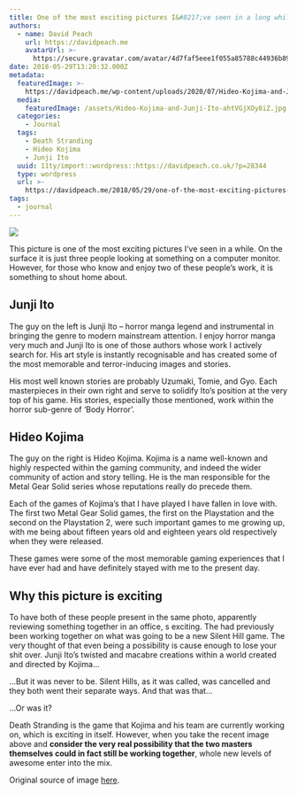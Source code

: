 ```yaml
---
title: One of the most exciting pictures I&#8217;ve seen in a long while
authors:
  - name: David Peach
    url: https://davidpeach.me
    avatarUrl: >-
      https://secure.gravatar.com/avatar/4d7faf5eee1f055a85788c44936b8995eaab6dfb004e7854ec747ccb272e91ee?s=96&d=mm&r=g
date: 2018-05-29T13:20:32.000Z
metadata:
  featuredImage: >-
    https://davidpeach.me/wp-content/uploads/2020/07/Hideo-Kojima-and-Junji-Ito.jpg
  media:
    featuredImage: /assets/Hideo-Kojima-and-Junji-Ito-ahtVGjXOy8iZ.jpg
  categories:
    - Journal
  tags:
    - Death Stranding
    - Hideo Kojima
    - Junji Ito
  uuid: 11ty/import::wordpress::https://davidpeach.co.uk/?p=28344
  type: wordpress
  url: >-
    https://davidpeach.me/2018/05/29/one-of-the-most-exciting-pictures-ive-seen-in-a-long-while/
tags:
  - journal
---
```

![](https://davidpeach.me/wp-content/uploads/2019/05/Hideo-Kojima-and-Junji-Ito.jpg)

This picture is one of the most exciting pictures I’ve seen in a while. On the surface it is just three people looking at something on a computer monitor. However, for those who know and enjoy two of these people’s work, it is something to shout home about.

## Junji Ito

The guy on the left is Junji Ito – horror manga legend and instrumental in bringing the genre to modern mainstream attention. I enjoy horror manga very much and Junji Ito is one of those authors whose work I actively search for. His art style is instantly recognisable and has created some of the most memorable and terror-inducing images and stories.

His most well known stories are probably Uzumaki, Tomie, and Gyo. Each masterpieces in their own right and serve to solidify Ito’s position at the very top of his game. His stories, especially those mentioned, work within the horror sub-genre of ‘Body Horror’.

## Hideo Kojima

The guy on the right is Hideo Kojima. Kojima is a name well-known and highly respected within the gaming community, and indeed the wider community of action and story telling. He is the man responsible for the Metal Gear Solid series whose reputations really do precede them.

Each of the games of Kojima’s that I have played I have fallen in love with. The first two Metal Gear Solid games, the first on the Playstation and the second on the Playstation 2, were such important games to me growing up, with me being about fifteen years old and eighteen years old respectively when they were released.

These games were some of the most memorable gaming experiences that I have ever had and have definitely stayed with me to the present day.

## Why this picture is exciting

To have both of these people present in the same photo, apparently reviewing something together in an office, s exciting. The had previously been working together on what was going to be a new Silent Hill game. The very thought of that even being a possibility is cause enough to lose your shit over. Junji Ito’s twisted and macabre creations within a world created and directed by Kojima…

…But it was never to be. Silent Hills, as it was called, was cancelled and they both went their separate ways. And that was that…

…Or was it?

Death Stranding is the game that Kojima and his team are currently working on, which is exciting in itself. However, when you take the recent image above and **consider the very real possibility that the two masters themselves could in fact still be working together**, whole new levels of awesome enter into the mix.

Original source of image [here](https://twitter.com/Kaizerkunkun/status/894538086356467712).